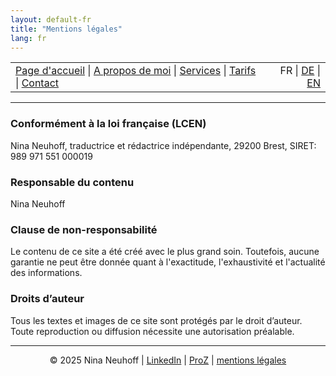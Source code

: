 ```yaml
---
layout: default-fr
title: "Mentions légales"
lang: fr
---
```



<table width="100%">
<tr>
<td align="left">
<a href="index.html">Page d'accueil</a> |
<a href="about.html">A propos de moi</a> |
<a href="services.html">Services</a> |
<a href="pricing.html">Tarifs</a> |
<a href="contact.html">Contact</a>
</td>
<td align="right">
FR | <a href="../de/index.html">DE</a> | <a href="../en/index.html">EN</a>
</td>
</tr>
</table>
<hr>

### Conformément à la loi française (LCEN)
Nina Neuhoff,
traductrice et rédactrice indépendante,
29200 Brest,
SIRET: 989 971 551 000019

### Responsable du contenu
Nina Neuhoff  

### Clause de non-responsabilité
Le contenu de ce site a été créé avec le plus grand soin. Toutefois, aucune garantie ne peut être donnée quant à l'exactitude, l'exhaustivité et l'actualité des informations. 

### Droits d’auteur
Tous les textes et images de ce site sont protégés par le droit d’auteur. Toute reproduction ou diffusion nécessite une autorisation préalable.

<!-- Footer -->
<hr>
<p align="center">
&copy; 2025 Nina Neuhoff | <a href="http://www.linkedin.com/in/nina-neuhoff-32b162283">LinkedIn</a> | <a href="https://www.proz.com/translator/4180778">ProZ</a> | <a href="impressum.md">mentions légales</a>
</p>
